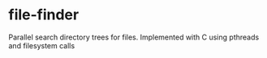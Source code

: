 # file-finder
Parallel search directory trees for files. Implemented with C using pthreads and filesystem calls
